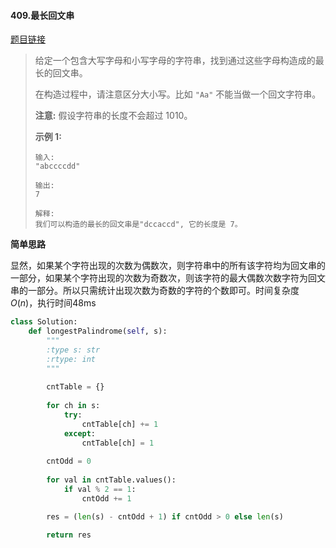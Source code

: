 #### 409.最长回文串
[题目链接](https://leetcode-cn.com/problems/longest-palindrome/)
> 给定一个包含大写字母和小写字母的字符串，找到通过这些字母构造成的最长的回文串。
>
> 在构造过程中，请注意区分大小写。比如 `"Aa"` 不能当做一个回文字符串。
>
> **注意:**
> 假设字符串的长度不会超过 1010。
>
> **示例 1:**
>
> ```
> 输入:
> "abccccdd"
> 
> 输出:
> 7
> 
> 解释:
> 我们可以构造的最长的回文串是"dccaccd", 它的长度是 7。
> ```

**简单思路**

显然，如果某个字符出现的次数为偶数次，则字符串中的所有该字符均为回文串的一部分，如果某个字符出现的次数为奇数次，则该字符的最大偶数次数字符为回文串的一部分。所以只需统计出现次数为奇数的字符的个数即可。时间复杂度$O(n)$，执行时间48ms

```python
class Solution:
    def longestPalindrome(self, s):
        """
        :type s: str
        :rtype: int
        """
        
        cntTable = {}
        
        for ch in s:
            try:
                cntTable[ch] += 1
            except:
                cntTable[ch] = 1
        
        cntOdd = 0
        
        for val in cntTable.values():
            if val % 2 == 1:
                cntOdd += 1

        res = (len(s) - cntOdd + 1) if cntOdd > 0 else len(s)
        
        return res
```

